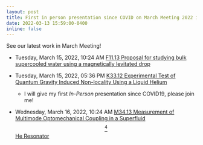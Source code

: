 ```yaml
---
layout: post
title: First in person presentation since COVID on March Meeting 2022 in Chicago
date: 2022-03-13 15:59:00-0400
inline: false
---
```


See our latest work in March Meeting!

- Tuesday, March 15, 2022, 10:24 AM
  [F11.13 Proposal for studying bulk supercooled water using a magnetically levitated drop](https://meetings.aps.org/Meeting/MAR22/Session/F11.13)

- Tuesday, March 15, 2022, 05:36 PM
  [K33.12 Experimental Test of Quantum Gravity Induced Non-locality Using a Liquid Helium](https://meetings.aps.org/Meeting/MAR22/Session/K33.12)
  - I will give my first _In-Person_ presentation since COVID19, please join me!



- Wednesday, March 16, 2022, 10:24 AM
  [M34.13 Measurement of Multimode Optomechanical Coupling in a Superfluid $$^4$$He Resonator](https://meetings.aps.org/Meeting/MAR22/Session/M34.13)
